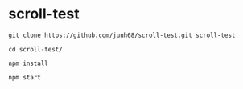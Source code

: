 # scroll-test

`git clone https://github.com/junh68/scroll-test.git scroll-test`

`cd scroll-test/`

`npm install`

`npm start`

